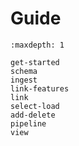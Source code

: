 # Guide

```{toctree}
:maxdepth: 1

get-started
schema
ingest
link-features
link
select-load
add-delete
pipeline
view
```
